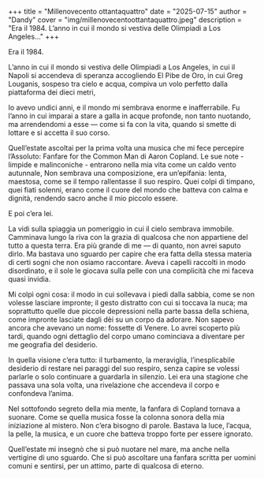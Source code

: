 +++
title = "Millenovecento ottantaquattro"
date = "2025-07-15"
author = "Dandy"
cover = "img/millenovecentoottantaquattro.jpeg"
description = "Era il 1984. L’anno in cui il mondo si vestiva delle Olimpiadi a Los Angeles..."
+++

Era il 1984.

L’anno in cui il mondo si vestiva delle Olimpiadi a Los Angeles,
in cui il Napoli si accendeva di speranza accogliendo El Pibe de Oro,
in cui Greg Louganis, sospeso tra cielo e acqua, compiva un volo perfetto dalla piattaforma dei dieci metri,

Io avevo undici anni, e il mondo mi sembrava enorme e inafferrabile.
Fu l’anno in cui imparai a stare a galla in acque profonde, non tanto nuotando, ma arrendendomi a esse — come si fa con la vita, quando si smette di lottare e si accetta il suo corso.

Quell’estate ascoltai per la prima volta una musica che mi fece percepire l’Assoluto: Fanfare for the Common Man di Aaron Copland. Le sue note - limpide e malinconiche - entrarono nella mia vita come un caldo vento autunnale, Non sembrava una composizione, era un’epifania: lenta, maestosa, come se il tempo rallentasse il suo respiro.
Quei colpi di timpano, quei fiati solenni,
erano come il cuore del mondo che batteva con calma e dignità, rendendo sacro anche il mio piccolo essere.

E poi c’era lei.

La vidi sulla spiaggia un pomeriggio in cui il cielo sembrava immobile.
Camminava lungo la riva con la grazia di qualcosa che non appartiene del tutto a questa terra. Era più grande di me — di quanto, non avrei saputo dirlo.
Ma bastava uno sguardo per capire che era fatta della stessa materia di certi sogni che non osiamo raccontare.
Aveva i capelli raccolti in modo disordinato, e il sole le giocava sulla pelle
con una complicità che mi faceva quasi invidia.

Mi colpì ogni cosa: il modo in cui sollevava i piedi dalla sabbia,
come se non volesse lasciare impronte;
il gesto distratto con cui si toccava la nuca; ma soprattutto quelle due piccole depressioni nella parte bassa della schiena, come impronte lasciate dagli dèi su un corpo da adorare. Non sapevo ancora che avevano un nome: fossette di Venere. Lo avrei scoperto più tardi, quando ogni dettaglio del corpo umano cominciava a diventare per me geografia del desiderio.

In quella visione c’era tutto:
il turbamento, la meraviglia, l’inesplicabile desiderio di restare nei paraggi del suo respiro,
senza capire se volessi parlarle o solo continuare a guardarla in silenzio.
Lei era una stagione che passava una sola volta, una rivelazione che accendeva il corpo e confondeva l’anima.

Nel sottofondo segreto della mia mente, la fanfara di Copland tornava a suonare.
Come se quella musica fosse la colonna sonora della mia iniziazione al mistero.
Non c’era bisogno di parole. Bastava la luce, l’acqua, la pelle, la musica, e un cuore che batteva troppo forte per essere ignorato.

Quell’estate mi insegnò che si può nuotare nel mare, ma anche nella vertigine di uno sguardo.
Che si può ascoltare una fanfara scritta per uomini comuni e sentirsi, per un attimo, parte di qualcosa di eterno.
